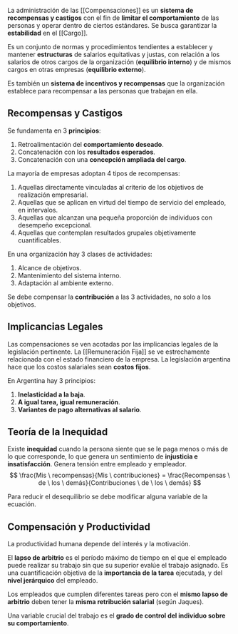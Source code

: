 La administración de las [[Compensaciones]] es un **sistema de recompensas y castigos** con el fin de **limitar el comportamiento** de las personas y operar dentro de ciertos estándares. Se busca garantizar la **estabilidad** en el [[Cargo]].

Es un conjunto de normas y procedimientos tendientes a establecer y mantener **estructuras** de salarios equitativas y justas, con relación a los salarios de otros cargos de la organización (**equilibrio interno**) y de mismos cargos en otras empresas (**equilibrio externo**).

Es también un **sistema de incentivos y recompensas** que la organización establece para recompensar a las personas que trabajan en ella.

## Recompensas y Castigos

Se fundamenta en 3 **principios**:

1. Retroalimentación del **comportamiento deseado**.
2. Concatenación con los **resultados esperados**.
3. Concatenación con una **concepción ampliada del cargo**.

La mayoría de empresas adoptan 4 tipos de recompensas:

1. Aquellas directamente vinculadas al criterio de los objetivos de realización empresarial.
2. Aquellas que se aplican en virtud del tiempo de servicio del empleado, en intervalos.
3. Aquellas que alcanzan una pequeña proporción de individuos con desempeño excepcional.
4. Aquellas que contemplan resultados grupales objetivamente cuantificables.

En una organización hay 3 clases de actividades:

1. Alcance de objetivos.
2. Mantenimiento del sistema interno.
3. Adaptación al ambiente externo.

Se debe compensar la **contribución** a las 3 actividades, no solo a los objetivos.

## Implicancias Legales

Las compensaciones se ven acotadas por las implicancias legales de la legislación pertinente. La [[Remuneración Fija]] se ve estrechamente relacionada con el estado financiero de la empresa. La legislación argentina hace que los costos salariales sean **costos fijos**.

En Argentina hay 3 principios:

1. **Inelasticidad a la baja**.
2. **A igual tarea, igual remuneración**.
3. **Variantes de pago alternativas al salario**.

## Teoría de la Inequidad

Existe **inequidad** cuando la persona siente que se le paga menos o más de lo que corresponde, lo que genera un sentimiento de **injusticia e insatisfacción**. Genera tensión entre empleado y empleador.
$$
\frac{Mis \ recompensas}{Mis \ contribuciones} = \frac{Recompensas \ de \ los \ demás}{Contribuciones \ de \ los \ demás}
$$

Para reducir el desequilibrio se debe modificar alguna variable de la ecuación.

## Compensación y Productividad

La productividad humana depende del interés y la motivación.

El **lapso de arbitrio** es el período máximo de tiempo en el que el empleado puede realizar su trabajo sin que su superior evalúe el trabajo asignado. Es una cuantificación objetiva de la **importancia de la tarea** ejecutada, y del **nivel jerárquico** del empleado.

Los empleados que cumplen diferentes tareas pero con el **mismo lapso de arbitrio** deben tener la **misma retribución salarial** (según Jaques). 

Una variable crucial del trabajo es el **grado de control del individuo sobre su comportamiento**.
